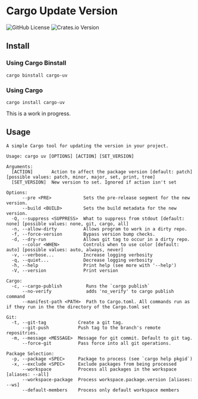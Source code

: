 # Cargo Update Version

![GitHub License](https://img.shields.io/github/license/ozy-viking/cargo_update_version?style=for-the-badge&link=https%3A%2F%2Fopensource.org%2Flicense%2Fmit)
![Crates.io Version](https://img.shields.io/crates/v/cargo-uv?style=for-the-badge&logo=rust&color=blue&link=https%3A%2F%2Fcrates.io%2Fcrates%2Fcargo-uv)

## Install

### Using Cargo Binstall

```shell
cargo binstall cargo-uv
```

### Using Cargo

```shell
cargo install cargo-uv
```

This is a work in progress.

## Usage

```text
A simple Cargo tool for updating the version in your project.

Usage: cargo uv [OPTIONS] [ACTION] [SET_VERSION]

Arguments:
  [ACTION]       Action to affect the package version [default: patch] [possible values: patch, minor, major, set, print, tree]
  [SET_VERSION]  New version to set. Ignored if action isn't set

Options:
      --pre <PRE>            Sets the pre-release segment for the new version.
      --build <BUILD>        Sets the build metadata for the new version.
  -Q, --suppress <SUPPRESS>  What to suppress from stdout [default: none] [possible values: none, git, cargo, all]
  -n, --allow-dirty          Allows program to work in a dirty repo.
  -f, --force-version        Bypass version bump checks.
  -d, --dry-run              Allows git tag to occur in a dirty repo.
      --color <WHEN>         Controls when to use color [default: auto] [possible values: auto, always, never]
  -v, --verbose...           Increase logging verbosity
  -q, --quiet...             Decrease logging verbosity
  -h, --help                 Print help (see more with '--help')
  -V, --version              Print version

Cargo:
  -c, --cargo-publish         Runs the `cargo publish`
      --no-verify             adds 'no_verify' to cargo publish command
      --manifest-path <PATH>  Path to Cargo.toml. All commands run as if they run in the the directory of the Cargo.toml set

Git:
  -t, --git-tag            Create a git tag.
      --git-push           Push tag to the branch's remote repositries.
  -m, --message <MESSAGE>  Message for git commit. Default to git tag.
      --force-git          Pass force into all git operations.

Package Selection:
  -p, --package <SPEC>     Package to process (see `cargo help pkgid`)
  -x, --exclude <SPEC>     Exclude packages from being processed
      --workspace          Process all packages in the workspace [aliases: --all]
      --workspace-package  Process workspace.package.version [aliases: --ws]
      --default-members    Process only default workspace members
```
